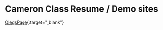 # Cameron Class Resume / Demo sites

[OlegsPage](https://kamrankutumov.github.io/demo/OlegsPage/){:target="_blank"}
